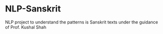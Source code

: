 # NLP-Sanskrit
NLP project to understand the patterns is Sanskrit texts under the guidance of Prof. Kushal Shah
